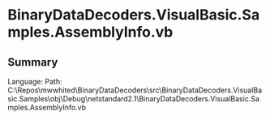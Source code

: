 ﻿# BinaryDataDecoders.VisualBasic.Samples.AssemblyInfo.vb

## Summary

Language: 
Path: C:\Repos\mwwhited\BinaryDataDecoders\src\BinaryDataDecoders.VisualBasic.Samples\obj\Debug\netstandard2.1\BinaryDataDecoders.VisualBasic.Samples.AssemblyInfo.vb

